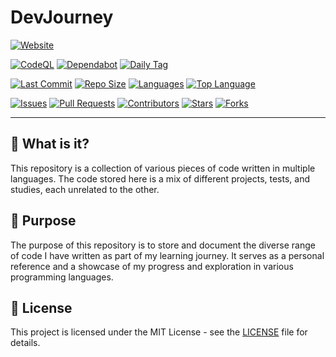 # DevJourney

[![Website](https://img.shields.io/badge/🌐%20Website-upayan.dev/devjourney-2563eb?style=flat-square&logo=google-chrome&logoColor=white)](https://upayan.dev/devjourney) 

[![CodeQL](https://github.com/upayanmazumder/DevJourney/actions/workflows/github-code-scanning/codeql/badge.svg?style=flat-square)](https://github.com/upayanmazumder/DevJourney/actions/workflows/github-code-scanning/codeql)  [![Dependabot](https://github.com/upayanmazumder/DevJourney/actions/workflows/dependabot/dependabot-updates/badge.svg?style=flat-square)](https://github.com/upayanmazumder/DevJourney/actions/workflows/dependabot/dependabot-updates)  [![Daily Tag](https://github.com/upayanmazumder/DevJourney/actions/workflows/daily%20tag%20creator.yml/badge.svg?style=flat-square)](https://github.com/upayanmazumder/DevJourney/actions/workflows/daily%20tag%20creator.yml)  

[![Last Commit](https://img.shields.io/github/last-commit/upayanmazumder/DevJourney?style=flat-square&color=22c55e&logo=git)](https://github.com/upayanmazumder/DevJourney/commits/main) [![Repo Size](https://img.shields.io/github/repo-size/upayanmazumder/DevJourney?style=flat-square&color=ef4444&logo=database)](https://github.com/upayanmazumder/DevJourney) [![Languages](https://img.shields.io/github/languages/count/upayanmazumder/DevJourney?style=flat-square&color=8b5cf6&logo=code)](https://github.com/upayanmazumder/DevJourney) [![Top Language](https://img.shields.io/github/languages/top/upayanmazumder/DevJourney?style=flat-square&color=f59e0b&logo=javascript)](https://github.com/upayanmazumder/DevJourney)  

[![Issues](https://img.shields.io/github/issues/upayanmazumder/DevJourney?style=flat-square&color=ec4899&logo=github)](https://github.com/upayanmazumder/DevJourney/issues) [![Pull Requests](https://img.shields.io/github/issues-pr/upayanmazumder/DevJourney?style=flat-square&color=06b6d4&logo=git)](https://github.com/upayanmazumder/DevJourney/pulls) [![Contributors](https://img.shields.io/github/contributors/upayanmazumder/DevJourney?style=flat-square&color=10b981&logo=github)](https://github.com/upayanmazumder/DevJourney/graphs/contributors) [![Stars](https://img.shields.io/github/stars/upayanmazumder/DevJourney?style=flat-square&color=f97316&logo=starship)](https://github.com/upayanmazumder/DevJourney/stargazers) [![Forks](https://img.shields.io/github/forks/upayanmazumder/DevJourney?style=flat-square&color=3b82f6&logo=git)](https://github.com/upayanmazumder/DevJourney/network/members)  

---

## 📌 What is it?

This repository is a collection of various pieces of code written in multiple languages. The code stored here is a mix of different projects, tests, and studies, each unrelated to the other.

## 🎯 Purpose

The purpose of this repository is to store and document the diverse range of code I have written as part of my learning journey. It serves as a personal reference and a showcase of my progress and exploration in various programming languages.

## 📝 License

This project is licensed under the MIT License - see the [LICENSE](./LICENSE) file for details.
